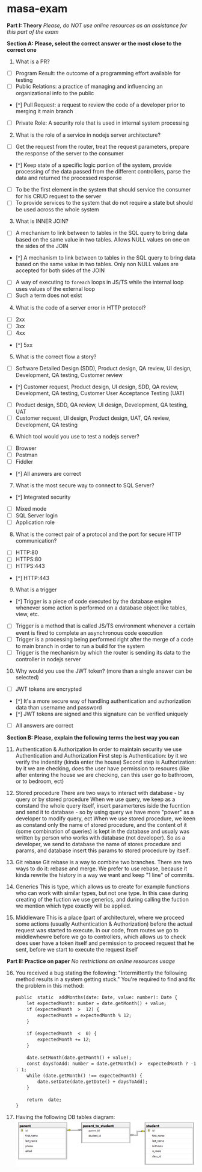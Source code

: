 # masa-exam

**Part I: Theory**
*Please, do NOT use online resources as an assistance for this part of the exam*

**Section A: Please, select the correct answer or the most close to the correct one**

 1. What is a PR?
 - [ ] Program Result: the outcome of a programming effort available for testing
 - [ ] Public Relations: a practice of managing and influencing an organizational info to the public
 - [^] Pull Request: a request to review the code of a developer prior to merging it main branch
 - [ ] Private Role: A security role that is used in internal system processing

2. What is the role of a service in nodejs server architecture?
 - [ ] Get the request from the router, treat the request parameters, prepare the response of the server to the consumer
 - [^]  Keep state of a specific logic portion of the system, provide processing of the data passed from the different controllers, parse the data and returned the processed response
 - [ ] To be the first element in the system that should service the consumer for his CRUD request to the server
 - [ ] To provide services to the system that do not require a state but should be used across the whole system

3. What is INNER JOIN?
 - [ ] A mechanism to link between to tables in the SQL query to bring data based on the same value in two tables. Allows NULL values on one on the sides of the JOIN
 - [^] A mechanism to link between to tables in the SQL query to bring data based on the same value in two tables. Only non NULL values are accepted for both sides of the JOIN
 - [ ] A way of executing to `foreach` loops in JS/TS while the internal loop uses values of the external loop
 - [ ] Such a term does not exist

4. What is the code of a server error in HTTP protocol?
 - [ ] 2xx
 - [ ] 3xx
 - [ ] 4xx
 - [^] 5xx

5. What is the correct flow a story?
 - [ ] Software Detailed Design (SDD), Product design, QA review, UI design, Development, QA testing, Customer review
 - [^] Customer request, Product design, UI design, SDD, QA review, Development, QA testing, Customer User Acceptance Testing (UAT)
 - [ ] Product design, SDD, QA review, UI design, Development, QA testing, UAT
 - [ ] Customer request, UI design, Product design, UAT, QA review, Development, QA testing

6. Which tool would you use to test a nodejs server?
 - [ ] Browser
 - [ ] Postman
 - [ ] Fiddler
 - [^] All answers are correct

7. What is the most secure way to connect to SQL Server?
 - [^] Integrated security
 - [ ] Mixed mode
 - [ ] SQL Server login
 - [ ] Application role

8. What is the correct pair of a protocol and the port for secure HTTP communication?
 - [ ] HTTP:80
 - [ ] HTTPS:80
 - [ ] HTTPS:443
 - [^] HTTP:443

9. What is a trigger
 - [^] Trigger is a piece of code executed by the database engine whenever some action is performed on a database object like tables, view, etc.
 - [ ] Trigger is a method that is called JS/TS environment whenever a certain event is fired to complete an asynchronous code execution
 - [ ] Trigger is a processing being performed right after the merge of a code to main branch in order to run a build for the system
 - [ ] Trigger is the mechanism by which the router is sending its data to the controller in nodejs server

10. Why would you use the JWT token? (more than a single answer can be selected)
 - [ ] JWT tokens are encrypted
 - [^] It's a more secure way of handling authentication and authorization data than username and password
 - [^] JWT tokens are signed and this signature can be verified uniquely
 - [ ] All answers are correct

**Section B: Please, explain the following terms the best way you can**

11. Authentication & Authorization
In order to maintain security we use Authentication and Authorization
First step is Authentication: by it we verify the indentity (kinda enter the house)
Second step is Authorization: by it we are checking, does the user have permission to resoures (like after entering the house we are checking, can this user go to bathroom, or to bedroom, ect)

12. Stored procedure
There are two ways to interact with database - by query or by stored procedure
When we use query, we keep as a constand the whole query itself, insert paramerteres iside the fucntion and send it to database - so by using query we have more "power" as a developer to modify query, ect
When we use stored procedure, we keen as constand only the name of stored procedure, and the content of it (some combination of queries) is kept in the database and usualy was written by person who works with database (not developer). So as a developer, we send to database the name of stores procedure and params, and database insert this params to stored procedure by itself.

13. Git rebase
Git rebase is a way to combine two branches. 
There are two ways to do it: rebase and merge.
We prefer to use rebase, because it kinda rewrite the history in a way we want and keep "1 line" of commits.

14. Generics
This is type, which allows us to create for example functions who can work with similar types, but not one type. In this case during creating of the fuction we use generics, and during calling the fuction we mention which type exactly will be applied.

15. Middleware
This is a place (part of architecture), where we proceed some actions (usually Authentication & Authorization) before the actual request was started to execute. In our code, from routes we go to middlewhewre before we go to controllers, which allows us to check does user have a token itself and permission to proceed request that he sent, before we start to execute the request itself

 
**Part II: Practice on paper**
*No restrictions on online resources usage*

16. You received a bug stating the following: "Intermittently the following method results in a system getting stuck." You're required to find and fix the problem in this method:

		public  static  addMonths(date: Date, value: number): Date {
		    let expectedMonth: number = date.getMonth() + value;
		    if (expectedMonth  >  12) {
		        expectedMonth = expectedMonth % 12;
		    }
    
		    if (expectedMonth  <  0) {
		        expectedMonth += 12;
	        }
    
		    date.setMonth(date.getMonth() + value);
	        const daysToAdd: number = date.getMonth() >  expectedMonth ? -1 : 1;
	        while (date.getMonth() !== expectedMonth) {
		        date.setDate(date.getDate() + daysToAdd);
		    }
    
		    return  date;
	    }

17. Having the following DB tables diagram:
![](https://github.com/lentyaishe/masa-exam/blob/dev/resources/db-relations.jpg)
